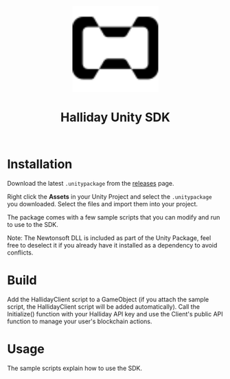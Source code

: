 <p align="center">
<br />
<a href="https://halliday.xyz"><img src="https://github.com/HallidayInc/UnitySDK/blob/master/hallidayLogo.svg" width="200" alt=""/></a>
<br />
</p>
<h1 align="center">Halliday Unity SDK</h1>
<br />

# Installation

Download the latest `.unitypackage` from the [releases](https://github.com/HallidayInc/UnitySDK/releases) page.

Right click the **Assets** in your Unity Project and select the `.unitypackage` you downloaded. Select the files and import them into your project.

The package comes with a few sample scripts that you can modify and run to use to the SDK.

Note: The Newtonsoft DLL is included as part of the Unity Package, feel free to deselect it if you already have it installed as a dependency to avoid conflicts.

# Build

Add the HallidayClient script to a GameObject (if you attach the sample script, the HallidayClient script will be added automatically). Call the Initialize() function with your Halliday API key and use the Client's public API function to manage your user's blockchain actions.

# Usage

The sample scripts explain how to use the SDK.
